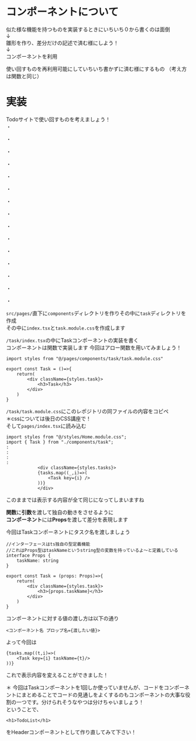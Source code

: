 
# コンポーネントについて

似た様な機能を持つものを実装するときにいちいち０から書くのは面倒  
↓  
雛形を作り、差分だけの記述で済む様にしよう！  
↓  
コンポーネントを利用

使い回すものを再利用可能にしていちいち書かずに済む様にするもの
（考え方は関数と同じ）
# 実装
Todoサイトで使い回すものを考えましょう！  
・

・

・

・

・

・

・

・

・

・

・

・

・

・

・

```src/pages/```直下に```components```ディレクトリを作りその中に```task```ディレクトリを作成  
その中に```index.tsx```と```task.module.css```を作成します

```/task/index.tsx```の中にTaskコンポーネントの実装を書く  
コンポーネントは関数で実装します
今回はアロー関数を用いてみましょう！

```tsx
import styles from "@/pages/components/task/task.module.css"

export const Task = ()=>{
    return(
        <div className={styles.task}>
            <h3>Task</h3>
        </div>
    )
}
```

```/task/task.module.css```にこのレポジトリの同ファイルの内容をコピペ  
＊cssについては後日のCSS講座で！  
そして```pages/index.tsx```に読み込む

```tsx
import styles from "@/styles/Home.module.css";
import { Task } from "./components/task";
:
:
:
:
            <div className={styles.tasks}> 
            {tasks.map((_,i)=>(
                <Task key={i} />
            ))}
            </div>
```

このままでは表示する内容が全て同じになってしまいますね  

**関数**に**引数**を渡して独自の動きをさせるように  
**コンポーネント**には**Props**を渡して差分を表現します  

今回はTaskコンポーネントにタスク名を渡しましょう

```tsx
//インターフェースはts独自の型定義機能
//これはProps型はtaskNameというstring型の変数を持っているよ〜と定義している
interface Props {
    taskName: string
}

export const Task = (props: Props)=>{
    return(
        <div className={styles.task}>
            <h3>{props.taskName}</h3>
        </div>
    )
}
```

コンポーネントに対する値の渡し方は以下の通り
```tsx
<コンポーネント名 プロップ名={渡したい値}>
```
よって今回は
```tsx
{tasks.map((t,i)=>(
    <Task key={i} taskName={t}/>
))}
```

これで表示内容を変えることができました！  

＊  今回はTaskコンポーネントを1回しか使っていませんが、コードをコンポーネントにまとめることでコードの見通しをよくするのもコンポーネントの大事な役割の一つです。分けられそうなやつは分けちゃいましょう！  
ということで、
```tsx 
<h1>TodoList</h1>
```
をHeaderコンポーネントとして作り直してみて下さい！